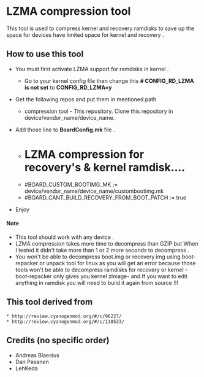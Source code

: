 # LZMA compression tool 
This tool is used to compress kernel and recovery ramdisks to save up the space for devices have limited space for kernel and recovery .

## How to use this tool 
* You must first activate LZMA support for ramdisks in kernel .
	* Go to your kernel config file then change this **# CONFIG_RD_LZMA is not set** to **CONFIG_RD_LZMA=y**
* Get the following repos and put them in mentioned path 
	* compression tool - This repository. Clone this repository in device/vendor_name/device_name.
* Add those line to **BoardConfig.mk** file .
	* # LZMA compression for recovery's & kernel ramdisk....
	* #BOARD_CUSTOM_BOOTIMG_MK := device/vendor_name/device_name/custombootimg.mk
	* #BOARD_CANT_BUILD_RECOVERY_FROM_BOOT_PATCH := true

* Enjoy 

#### Note
* This tool should work with any device .
* LZMA compression takes more time to decompress than GZIP but When I tested it didn't take more than 1 or 2 more seconds to decompress .
* You won't be able to decompress boot.img or recovery.img using boot-repacker or unpack tool for linux as you will get an error because those tools won't be able to decompress ramdisks for recovery or kernel -boot-repacker only gives you kernel zImage- and If you want to edit anything in ramdisk you will need to build it again from source !!!

## This tool derived from
	* http://review.cyanogenmod.org/#/c/96227/
	* http://review.cyanogenmod.org/#/c/118533/

## Credits (no specific order)
* Andreas Blaesius
* Dan Pasanen
* LehKeda
